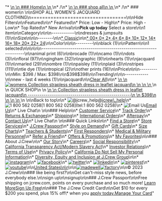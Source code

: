 "*   [\n    \n    ### Home\n    \n    ](/)\n*   /\n*   [\n    \n    ### shop all\n    \n    ](/all)\n*   /\n*   ### women\n    \n\nSHOP ALL WOMEN'S JACQUARD CLOTHING\n==================================\n\nHide Filters\n\nFeatured\n\n*   Featured\n*   Price: Low - High\n*   Price: High - Low\n*   Top Rated\n*   New Arrival\n\n**Pick up today** Select a store\n\n1 item\n\nCategory\n\n\n------------\n\n[](/all/womens/categories/clothing?sub-categories=womens-shopall-dresses-and-jumpsuits&crawl=no&l_pattern=root-jacquard)dresses & jumpsuits (1)\n\nSize\n\n\n--------\n\n[*   Classic](/all/womens/categories/clothing?crawl=no&fit=Classic&l_pattern=root-jacquard)\n\n[*   00](/all/womens/categories/clothing?crawl=no&l_pattern=root-jacquard&size=00)[*   0](/all/womens/categories/clothing?crawl=no&l_pattern=root-jacquard&size=0)[*   2](/all/womens/categories/clothing?crawl=no&l_pattern=root-jacquard&size=2)[*   4](/all/womens/categories/clothing?crawl=no&l_pattern=root-jacquard&size=4)[*   6](/all/womens/categories/clothing?crawl=no&l_pattern=root-jacquard&size=6)[*   8](/all/womens/categories/clothing?crawl=no&l_pattern=root-jacquard&size=8)[*   10](/all/womens/categories/clothing?crawl=no&l_pattern=root-jacquard&size=10)[*   12](/all/womens/categories/clothing?crawl=no&l_pattern=root-jacquard&size=12)[*   14](/all/womens/categories/clothing?crawl=no&l_pattern=root-jacquard&size=14)[*   16](/all/womens/categories/clothing?crawl=no&l_pattern=root-jacquard&size=16)[*   18](/all/womens/categories/clothing?crawl=no&l_pattern=root-jacquard&size=18)[*   20](/all/womens/categories/clothing?crawl=no&l_pattern=root-jacquard&size=20)[*   22](/all/womens/categories/clothing?crawl=no&l_pattern=root-jacquard&size=22)[*   24](/all/womens/categories/clothing?crawl=no&l_pattern=root-jacquard&size=24)\n\nColor\n\n\n---------\n\n[](/all/womens/categories/clothing?crawl=no&l_color=root-black&l_pattern=root-jacquard)black (1)\n\nPattern\n\n1 selected[](/all/womens/categories/clothing?crawl=no)\n\n\n\n\n---------------------------------------------------------------------\n\n[](/all/womens/categories/clothing?crawl=no&l_pattern=root-animal-print,root-jacquard)animal print (6)\n\n[](/all/womens/categories/clothing?crawl=no&l_pattern=root-brocade,root-jacquard)brocade (1)\n\n[](/all/womens/categories/clothing?crawl=no&l_pattern=root-camo,root-jacquard)camo (1)\n\n[](/all/womens/categories/clothing?crawl=no&l_pattern=root-dots,root-jacquard)dots (3)\n\n[](/all/womens/categories/clothing?crawl=no&l_pattern=root-floral,root-jacquard)floral (97)\n\n[](/all/womens/categories/clothing?crawl=no&l_pattern=root-gingham,root-jacquard)gingham (32)\n\n[](/all/womens/categories/clothing?crawl=no&l_pattern=root-graphic,root-jacquard)graphic (9)\n\n[](/all/womens/categories/clothing?crawl=no&l_pattern=root-hearts,root-jacquard)hearts (1)\n\n[](/all/womens/categories/clothing?crawl=no)jacquard (1)\n\n[](/all/womens/categories/clothing?crawl=no&l_pattern=root-jacquard,root-marled)marled (29)\n\n[](/all/womens/categories/clothing?crawl=no&l_pattern=root-jacquard,root-ombre)ombre (1)\n\n[](/all/womens/categories/clothing?crawl=no&l_pattern=root-jacquard,root-paisley)paisley (11)\n\n[](/all/womens/categories/clothing?crawl=no&l_pattern=root-jacquard,root-plaid)plaid (3)\n\n[](/all/womens/categories/clothing?crawl=no&l_pattern=root-jacquard,root-stripes)stripes (111)\n\n[](/all/womens/categories/clothing?crawl=no&l_pattern=root-jacquard,root-tie-dye)tie dye (1)\n\n[](/all/womens/categories/clothing?crawl=no&l_pattern=root-jacquard,root-tropical)tropical (2)\n\n[](/all/womens/categories/clothing?crawl=no&l_pattern=root-jacquard,root-other-prints)other prints (16)\n\nPrice\n\n\n---------\n\nMin: $398 / Max: $398\n\n$398$398\n\nTrending\n\n\n------------\n\n[](/all/womens/categories/clothing?crawl=no&l_pattern=root-jacquard&trending=newLast4Weeks)new - last 4 weeks (1)\n\njacquard[](/all/womens/categories/clothing?crawl=no)\n\n[Clear All](/all/womens/categories/clothing?crawl=no)\n\n*   [\n    \n    ![womens Collection strapless sheath dress in leaflet jacquard](https://www.jcrew.com/s7-img-facade/BP904_BK0001_m?hei=640&crop=0,0,512,0)\n    \n    \n    \n    ](/p/womens/categories/clothing/dresses-and-jumpsuits/collection-strapless-sheath-dress-in-leaflet-jacquard/BP904?display=standard&fit=Classic&color_name=black&colorProductCode=BP904)\n    \n    QUICK SHOP\n    \n    [\n    \n    Collection strapless sheath dress in leaflet jacquard\n    -----------------------------------------------------\n    \n    $398\n    \n    \n    \n    ](/p/womens/categories/clothing/dresses-and-jumpsuits/collection-strapless-sheath-dress-in-leaflet-jacquard/BP904?display=standard&fit=Classic&color_name=black&colorProductCode=BP904)\n    \n\nBack to top\n\n*   ![@jcrew_help](/next-static/images/sidecar-modules/footer/twitter-2.svg)[@jcrew\\_help](https://twitter.com/jcrew_help)\n*   ![1 800 562 0258](/next-static/images/sidecar-modules/footer/phone-2.svg)[1 800 562 0258](tel:1 800 562 0258)\n*   ![Email Us](/next-static/images/sidecar-modules/footer/email.svg)[Email Us](mailto:help@jcrew.com)\n*   Live Chat\n    \n\n### Help\n\n*   [Customer Service](/help/customer-service)\n*   [Track Order](/help/order-status)\n*   [Returns & Exchanges](/help/returns-exchanges)\n*   [Shipping](/help/shipping-handling)\n*   [International Orders](/help/international-orders)\n*   [Afterpay](/afterpay-faq)\n*   [Contact Us](/help/contact-us)\n*   Live Chat\n    \n\n### Quick Links\n\n*   [Find a Store](https://stores.jcrew.com/search)\n*   [Store Services](/s/store-services)\n*   [J.Crew Passport](/s/rewards)\n*   [Style on Demand](/s/style-on-demand)\n*   [Gift Cards](/help/gift-card)\n*   [Size Charts](/r/size-charts)\n*   [Teachers & Students](/s/teacher-student-discount)\n*   [First Responders](/s/military-medical-first-responder-discount)\n*   [Medical & Military Personnel](/s/military-medical-first-responder-discount)\n*   [Refer a Friend](/share)\n*   [Offers & Promotions](/best-deals)\n*   [My Favorites](/favorites)\n\n### About J.Crew\n\n*   [Our Story](/s/aboutus)\n*   [Careers](https://jobs.jcrew.com)\n*   [Social Responsibility](/s/corporate-responsibility)\n*   [California Transparency Act/Modern Slavery Act](/s/CSR-california-transparency-act)\n*   [Investor Relations](https://investors.jcrew.com)\n*   [Terms of Use](/help/terms-of-use)\n*   [Privacy Policy](/help/privacy-policy)\n*   [California Do Not Sell My Personal Information](https://jcrew.clarip.com/dsr/create?brand=jcrew&type=3)\n*   [Diversity, Equity and Inclusion at J.Crew Group](/s/diversity-equity-inclusion)\n\n*   [![instagram](/next-static/images/sidecar-modules/footer/instagram-2.svg)](http://instagram.com/jcrew)\n*   [![facebook](/next-static/images/sidecar-modules/footer/facebook-2.svg)](https://www.facebook.com/jcrew)\n*   [![twitter](/next-static/images/sidecar-modules/footer/twitter-2.svg)](https://twitter.com/jcrew)\n*   [![linkedin](/next-static/images/sidecar-modules/footer/linkedin.svg)](https://www.linkedin.com/company/j-crew)\n*   [![pinterest](/next-static/images/sidecar-modules/footer/pinterest-2.svg)](http://pinterest.com/jcrew/)\n*   [![youtube](/next-static/images/sidecar-modules/footer/youtube-2.svg)](http://www.youtube.com/user/jcrewinsider)\n\n[United States\n\n](/r/context-chooser)\n\n[![madewell](/next-static/images/sidecar-modules/footer/madewell.svg)](https://www.madewell.com)[![factory](/next-static/images/sidecar-modules/navigation/jcrew-factory-logo-black.svg)](https://factory.jcrew.com)\n\n© 2023 J.Crew\n\n### like being first?\n\nGet can't-miss style news, before everybody else.\n\nsign up\n\nsignup\n\n### J.Crew Passport\n\nFree shipping on jcrew.com, points on every purchase and so much more! [Learn More](/s/rewards)[Sign Up Free](/?register=true)\n\n### The J.Crew Credit Card\n\nGet $10 for every $200 you spend, plus 15% off\\* when you [apply today.](/s/credit-card)[Manage Your Card](https://d.comenity.net/jcrew/)"